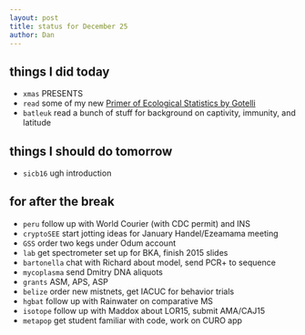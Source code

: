 ```yaml
---
layout: post
title: status for December 25
author: Dan
---
```


## things I did today

* `xmas` PRESENTS
* `read` some of my new [Primer of Ecological Statistics by Gotelli](http://www.sinauer.com/a-primer-of-ecological-statistics.html)
* `batleuk` read a bunch of stuff for background on captivity, immunity, and latitude

## things I should do tomorrow
* `sicb16` ugh introduction

## for after the break
* `peru` follow up with World Courier (with CDC permit) and INS
* `cryptoSEE` start jotting ideas for January Handel/Ezeamama meeting
* `GSS` order two kegs under Odum account
* `lab` get spectrometer set up for BKA, finish 2015 slides
* `bartonella` chat with Richard about model, send PCR+ to sequence
* `mycoplasma` send Dmitry DNA aliquots
* `grants` ASM, APS, ASP
* `belize` order new mistnets, get IACUC for behavior trials
* `hgbat` follow up with Rainwater on comparative MS
* `isotope` follow up with Maddox about LOR15, submit AMA/CAJ15
* `metapop` get student familiar with code, work on CURO app

<i class='fa fa-code' style='color:pink'> </i>
